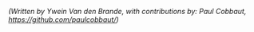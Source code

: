 *(Written by Ywein Van den Brande, with contributions by: Paul Cobbaut, <https://github.com/paulcobbaut/>)*
